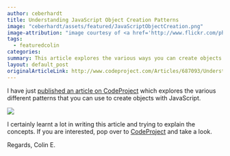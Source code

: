 ```yaml
---
author: ceberhardt
title: Understanding JavaScript Object Creation Patterns
image: "ceberhardt/assets/featured/JavaScriptObjectCreation.png"
image-attribution: "image courtesy of <a href='http://www.flickr.com/photos/byronj/12637612753/sizes/z/'>Byron James</a>"
tags: 
  - featuredcolin
categories: 
summary: This article explores the various ways you can create objects with the JavaScript language, and through this exploration finds that there is much to learn about the language!
layout: default_post
originalArticleLink: http://www.codeproject.com/Articles/687093/Understanding-JavaScript-Object-Creation-Patterns
---
```


I have just <a href="http://www.codeproject.com/Articles/687093/Understanding-JavaScript-Object-Creation-Patterns">published an article on CodeProject</a> which explores the various different patterns that you can use to create objects with JavaScript. 

<a href="http://www.codeproject.com/Articles/687093/Understanding-JavaScript-Object-Creation-Patterns"><img src="{{ site.baseurl }}/ceberhardt/assets/PrototypeGraphTwo.png"></img></a>



I certainly learnt a lot in writing this article and trying to explain the concepts. If you are interested, pop over to <a href="http://www.codeproject.com/Articles/687093/Understanding-JavaScript-Object-Creation-Patterns">CodeProject</a> and take a look.

Regards, Colin E.




